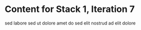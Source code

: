 # Content for Stack 1, Iteration 7
sed labore sed ut dolore amet do sed elit nostrud ad elit dolore 
